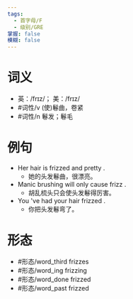 ```yaml
---
tags:
  - 首字母/F
  - 级别/GRE
掌握: false
模糊: false
---
```

# 词义
- 英：/frɪz/； 美：/frɪz/
- #词性/v  (使)鬈曲，卷紧
- #词性/n  鬈发；鬈毛
# 例句
- Her hair is frizzed and pretty .
	- 她的头发鬈曲，很漂亮。
- Manic brushing will only cause frizz .
	- 胡乱梳头只会使头发鬈得厉害。
- You 've had your hair frizzed .
	- 你把头发鬈弯了。
# 形态
- #形态/word_third frizzes
- #形态/word_ing frizzing
- #形态/word_done frizzed
- #形态/word_past frizzed
